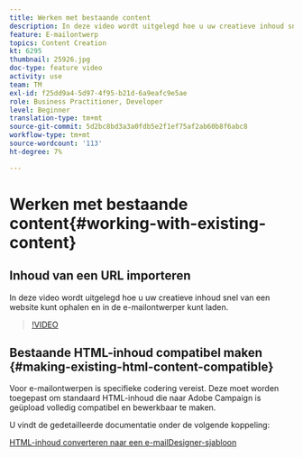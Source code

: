 ```yaml
---
title: Werken met bestaande content
description: In deze video wordt uitgelegd hoe u uw creatieve inhoud snel van een website kunt ophalen en in de e-mailontwerper kunt laden.
feature: E-mailontwerp
topics: Content Creation
kt: 6295
thumbnail: 25926.jpg
doc-type: feature video
activity: use
team: TM
exl-id: f25dd9a4-5d97-4f95-b21d-6a9eafc9e5ae
role: Business Practitioner, Developer
level: Beginner
translation-type: tm+mt
source-git-commit: 5d2bc8bd3a3a0fdb5e2f1ef75af2ab60b8f6abc8
workflow-type: tm+mt
source-wordcount: '113'
ht-degree: 7%

---
```


# Werken met bestaande content{#working-with-existing-content}

## Inhoud van een URL importeren

In deze video wordt uitgelegd hoe u uw creatieve inhoud snel van een website kunt ophalen en in de e-mailontwerper kunt laden.

>[!VIDEO](https://video.tv.adobe.com/v/25926?quality=12)

## Bestaande HTML-inhoud compatibel maken {#making-existing-html-content-compatible}

Voor e-mailontwerpen is specifieke codering vereist. Deze moet worden toegepast om standaard HTML-inhoud die naar Adobe Campaign is geüpload volledig compatibel en bewerkbaar te maken.

U vindt de gedetailleerde documentatie onder de volgende koppeling:

[HTML-inhoud converteren naar een e-mailDesigner-sjabloon](https://docs.adobe.com/content/help/en/campaign-standard/using/designing-content/building-email-content/using-existing-content.html#converting-an-html-content)
